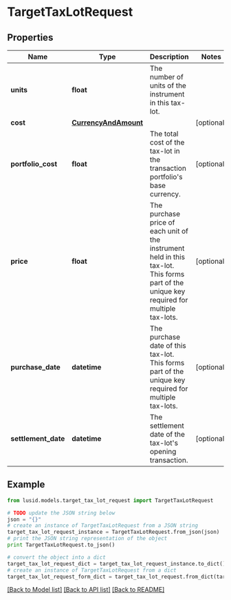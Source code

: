 # TargetTaxLotRequest


## Properties
Name | Type | Description | Notes
------------ | ------------- | ------------- | -------------
**units** | **float** | The number of units of the instrument in this tax-lot. | 
**cost** | [**CurrencyAndAmount**](CurrencyAndAmount.md) |  | [optional] 
**portfolio_cost** | **float** | The total cost of the tax-lot in the transaction portfolio&#39;s base currency. | [optional] 
**price** | **float** | The purchase price of each unit of the instrument held in this tax-lot. This forms part of the unique key required for multiple tax-lots. | [optional] 
**purchase_date** | **datetime** | The purchase date of this tax-lot. This forms part of the unique key required for multiple tax-lots. | [optional] 
**settlement_date** | **datetime** | The settlement date of the tax-lot&#39;s opening transaction. | [optional] 

## Example

```python
from lusid.models.target_tax_lot_request import TargetTaxLotRequest

# TODO update the JSON string below
json = "{}"
# create an instance of TargetTaxLotRequest from a JSON string
target_tax_lot_request_instance = TargetTaxLotRequest.from_json(json)
# print the JSON string representation of the object
print TargetTaxLotRequest.to_json()

# convert the object into a dict
target_tax_lot_request_dict = target_tax_lot_request_instance.to_dict()
# create an instance of TargetTaxLotRequest from a dict
target_tax_lot_request_form_dict = target_tax_lot_request.from_dict(target_tax_lot_request_dict)
```
[[Back to Model list]](../README.md#documentation-for-models) [[Back to API list]](../README.md#documentation-for-api-endpoints) [[Back to README]](../README.md)


